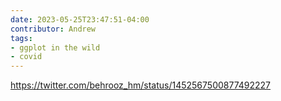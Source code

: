 ```yaml
---
date: 2023-05-25T23:47:51-04:00
contributor: Andrew
tags:
- ggplot in the wild
- covid
---
```


https://twitter.com/behrooz_hm/status/1452567500877492227